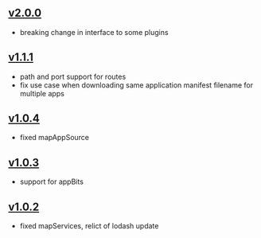 ## [v2.0.0](https://github.com/push2cloud/compiler/compare/v1.1.1...v2.0.0)
- breaking change in interface to some plugins

## [v1.1.1](https://github.com/push2cloud/compiler/compare/v1.0.4...v1.1.1)
- path and port support for routes
- fix use case when downloading same application manifest filename for multiple apps

## [v1.0.4](https://github.com/push2cloud/compiler/compare/v1.0.3...v1.0.4)
- fixed mapAppSource

## [v1.0.3](https://github.com/push2cloud/compiler/compare/v1.0.2...v1.0.3)
- support for appBits

## [v1.0.2](https://github.com/push2cloud/compiler/compare/v1.0.1...v1.0.2)
- fixed mapServices, relict of lodash update
